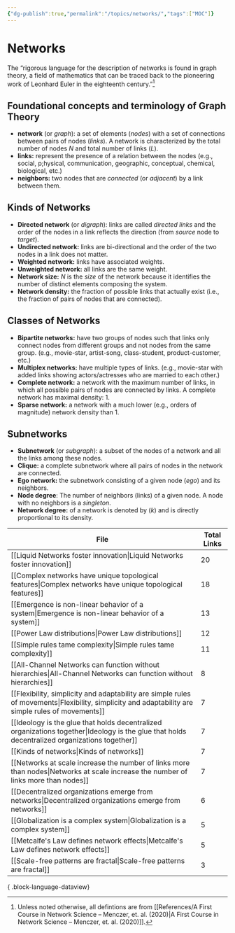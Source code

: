 ```yaml
---
{"dg-publish":true,"permalink":"/topics/networks/","tags":["MOC"]}
---
```


# Networks

The “rigorous language for the description of networks is found in graph theory, a field of mathematics that can be traced back to the pioneering work of Leonhard Euler in the eighteenth century.”[^1] 

## Foundational concepts and terminology of Graph Theory

- **network** (or *graph*): a set of elements (*nodes*) with a set of connections between pairs of nodes (*links*). A network is characterized by the total number of nodes *N* and total number of links (*L*). 
- **links:** represent the presence of a relation between the nodes (e.g., social, p;hysical, communication, geographic, conceptual, chemical, biological, etc.)
- **neighbors:** two nodes that are *connected* (or *adjacent*) by a link between them.

## Kinds of Networks

- **Directed network** (or *digraph*): links are called *directed links* and the order of the nodes in a link reflects the direction (from *source* node to *target*).
- **Undirected network:** links are bi-directional and the order of the two nodes in a link does not matter.
- **Weighted network:** links have associated weights.
- **Unweighted network:** all links are the same weight.
- **Network size:** *N* is the *size* of the network because it identifies the number of distinct elements composing the system.
- **Network density:** the fraction of possible links that actually exist (i.e., the fraction of pairs of nodes that are connected).

## Classes of Networks

- **Bipartite networks:** have two groups of nodes such that links only connect nodes from different groups and not nodes from the same group. (e.g., movie-star, artist-song, class-student, product-customer, etc.)
- **Multiplex networks:** have multiple types of links. (e.g., movie-star with added links showing actors/actresses who are married to each other.)
- **Complete network:** a network with the maximum number of links, in which all possible pairs of nodes are connected by links. A complete network has maximal density: 1.
- **Sparse network:** a network with a much lower (e.g., orders of magnitude) network density than 1.

## Subnetworks

- **Subnetwork** (or *subgraph*): a subset of the nodes of a network and all the links among these nodes.
- **Clique:** a complete subnetwork where all pairs of nodes in the network are connected.
- **Ego network:** the subnetwork consisting of a given node (*ego*) and its neighbors. 
- **Node degree**: The number of neighbors (links) of a given node. A node with no neighbors is a *singleton*.
- **Network degree:** of a network is denoted by $(k)$ and is directly proportional to its density.



| File                                                                                                                                                  | Total Links |
| ----------------------------------------------------------------------------------------------------------------------------------------------------- | ----------- |
| [[Liquid Networks foster innovation\|Liquid Networks foster innovation]]                                                                           | 20          |
| [[Complex networks have unique topological features\|Complex networks have unique topological features]]                                           | 18          |
| [[Emergence is non-linear behavior of a system\|Emergence is non-linear behavior of a system]]                                                     | 13          |
| [[Power Law distributions\|Power Law distributions]]                                                                                               | 12          |
| [[Simple rules tame complexity\|Simple rules tame complexity]]                                                                                     | 11          |
| [[All-Channel Networks can function without hierarchies\|All-Channel Networks can function without hierarchies]]                                   | 8           |
| [[Flexibility, simplicity and adaptability are simple rules of movements\|Flexibility, simplicity and adaptability are simple rules of movements]] | 7           |
| [[Ideology is the glue that holds decentralized organizations together\|Ideology is the glue that holds decentralized organizations together]]     | 7           |
| [[Kinds of networks\|Kinds of networks]]                                                                                                           | 7           |
| [[Networks at scale increase the number of links more than nodes\|Networks at scale increase the number of links more than nodes]]                 | 7           |
| [[Decentralized organizations emerge from networks\|Decentralized organizations emerge from networks]]                                             | 6           |
| [[Globalization is a complex system\|Globalization is a complex system]]                                                                           | 5           |
| [[Metcalfe's Law defines network effects\|Metcalfe's Law defines network effects]]                                                                 | 5           |
| [[Scale-free patterns are fractal\|Scale-free patterns are fractal]]                                                                               | 3           |

{ .block-language-dataview}


[^1]: Unless noted otherwise, all defintions are from [[References/A First Course in Network Science – Menczer, et. al. (2020)\|A First Course in Network Science – Menczer, et. al. (2020)]].